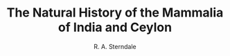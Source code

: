 ---
title: "The Natural History of the Mammalia of India and Ceylon"
author: ["R. A. Sterndale"]
year: 1884
language: ["English"]
genre: ["Historical Literature", "Scientific Literature"]
description: "The Natural History of the Mammalia of India and Ceylon by R. Sterndale (1884) - A significant work from the Colonial India - British Raj, representing an important contribution to Indian literary and cultural heritage. Digitally preserved and freely available for research, education, and cultural appreciation."
collections: ['modern-literature']
sources:
  - name: "Project Gutenberg"
    url: "https://www.gutenberg.org/ebooks/19550"
    type: "other"
  - name: "Internet Archive"
    url: "https://archive.org/details/naturalhistoryof00ster"
    type: "other"
references:
  - name: "Wikipedia: Robert Armitage Sterndale"
    url: "https://en.wikipedia.org/wiki/Robert_Armitage_Sterndale"
    type: "wikipedia"
  - name: "Open Library: The Natural History of"
    url: "https://openlibrary.org/search?q=The+Natural+History+of+the+Mammalia+R+A+Sterndale"
    type: "other"
featured: false
publishDate: 2025-10-30
tags: ['classical', 'literature']
---